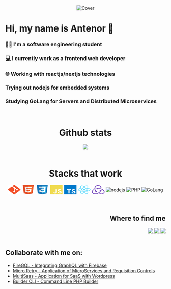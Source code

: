 <div align="center">
    <img
         src="https://user-images.githubusercontent.com/79403542/145828727-10e98005-dc6f-458c-8014-744832e49881.png"
         alt="Cover"
         style="height: 250px; width=250px;"
     />
</div>

# Hi, my name is Antenor 👋

### 👨‍💻 I'm a software engineering student
### 💻 I currently work as a frontend web developer
### 🌐 Working with reactjs/nextjs technologies
### Trying out nodejs for embedded systems
### Studying GoLang for Servers and Distributed Microservices

<br />
<div align="center">
    <h1>Github stats</h1>
    <img
        height="180em"
        src="https://github-readme-stats.vercel.app/api?username=antenordev&show_icons=true&theme=swift"
    />
</div>
<br />
<div align="center">
    <h1>Stacks that work</h1>
    <img 
        align="center" 
        alt="git" 
        height="30" 
        width="40" 
        src="https://raw.githubusercontent.com/devicons/devicon/master/icons/git/git-original.svg"
    />
    <img 
        align="center" 
        alt="HTML" 
        height="30" 
        width="40" 
        src="https://raw.githubusercontent.com/devicons/devicon/master/icons/html5/html5-original.svg"
    />
    <img 
        align="center" 
        alt="CSS" 
        height="30" 
        width="40" 
        src="https://raw.githubusercontent.com/devicons/devicon/master/icons/css3/css3-original.svg"
    />
    <img 
        align="center" 
        alt="Js" 
        height="30" 
        width="40" 
        src="https://raw.githubusercontent.com/devicons/devicon/master/icons/javascript/javascript-plain.svg" 
    />
    <img 
        align="center" 
        alt="Js" 
        height="30" 
        width="40" 
        src="https://raw.githubusercontent.com/devicons/devicon/master/icons/typescript/typescript-plain.svg"
    />
    <img 
        align="center"
        alt="React"
        height="30"
        width="40"
        src="https://raw.githubusercontent.com/devicons/devicon/master/icons/react/react-original.svg"
    />
    <img 
        align="center" 
        alt="Redux" 
        height="30" 
        width="40" 
        src="https://raw.githubusercontent.com/devicons/devicon/master/icons/redux/redux-original.svg"
    />
    <img 
        align="center" 
        alt="nodejs" 
        height="30" 
        width="40" 
        src="https://cdn.worldvectorlogo.com/logos/nodejs-icon.svg"
    />
    <img 
        align="center"
        alt="PHP"
        height="30"
        width="40"
        src="https://raw.githubusercontent.com/jmnote/z-icons/master/svg/php.svg"
    />
    <img 
        align="center"
        alt="GoLang"
        height="30"
        width="40"
        src="https://raw.githubusercontent.com/jmnote/z-icons/master/svg/go.svg"
    />
</div>
<br />
<br />
<div align="right">
    <h2>Where to find me</h2>
    <a 
    href="https://www.youtube.com/channel/UCoZlatvwcHl_FU-S0ykowqg" 
    target="_blank"
    >
        <img 
            src="https://img.shields.io/badge/YouTube-FF0000?style=for-the-badge&logo=youtube&logoColor=white" 
            target="_blank"
        />
    </a>
    <a 
        href="https://www.linkedin.com/in/antenor-pires-256b791b5/" 
        target="_blank"
    >
        <img 
            src="https://img.shields.io/badge/-LinkedIn-%230077B5?style=for-the-badge&logo=linkedin&logoColor=white" 
            target="_blank"
        />
    </a> 
    <a href="mailto:antenorpires.6@gmail.com">
            <img src="https://img.shields.io/badge/-Gmail-%23333?style=for-the-badge&logo=gmail&logoColor=white" 
            target="_blank"
        />
    </a>
</div>
<br />
<div>
    <h2>Collaborate with me on:</h2>
    <ul>
        <li>
            <a href="https://github.com/antenordev/firegql">
                FireGQL - Integrating GraphQL with Firebase
            </a>
        </li>
        <li>
            <a href="https://github.com/antenordev/micro-retry">
                Micro Retry - Application of MicroServices and Requisition Controls
            </a>
        </li>
        <li>
            <a href="https://github.com/antenordev/multisaas">
                MultiSaas - Application for SaaS with Wordpress
            </a>
        </li>
        <li>
            <a href="https://github.com/antenordev/builder-cli">
                Builder CLI - Command Line PHP Builder
            </a>
        </li>
    </ul>
</div>
